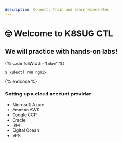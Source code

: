 ```yaml
---
description: Connect, Train and Learn Kubernetes
---
```


# 🤓 Welcome to K8SUG CTL

## We will practice with hands-on labs!

{% code fullWidth="false" %}
```bash
$ kubectl run ngnix
```
{% endcode %}

### Setting up a cloud account provider

* Microsoft Azure
* Amazon AWS
* Google GCP
* Oracle
* IBM
* Digital Ocean
* VPS
